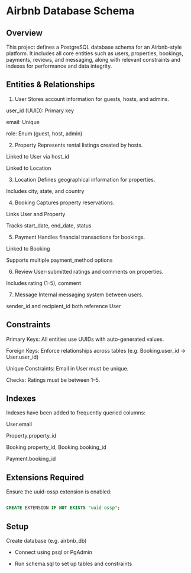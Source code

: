 # Airbnb Database Schema
## Overview
This project defines a PostgreSQL database schema for an Airbnb-style platform. It includes all core entities such as users, properties, bookings, payments, reviews, and messaging, along with relevant constraints and indexes for performance and data integrity.

## Entities & Relationships
1. User
Stores account information for guests, hosts, and admins.

user_id (UUID): Primary key

email: Unique

role: Enum (guest, host, admin)

2. Property
Represents rental listings created by hosts.

Linked to User via host_id

Linked to Location

3. Location
Defines geographical information for properties.

Includes city, state, and country

4. Booking
Captures property reservations.

Links User and Property

Tracks start_date, end_date, status

5. Payment
Handles financial transactions for bookings.

Linked to Booking

Supports multiple payment_method options

6. Review
User-submitted ratings and comments on properties.

Includes rating (1-5), comment

7. Message
Internal messaging system between users.

sender_id and recipient_id both reference User

## Constraints
Primary Keys: All entities use UUIDs with auto-generated values.

Foreign Keys: Enforce relationships across tables (e.g. Booking.user_id → User.user_id)

Unique Constraints: Email in User must be unique.

Checks: Ratings must be between 1–5.

## Indexes
Indexes have been added to frequently queried columns:

User.email

Property.property_id

Booking.property_id, Booking.booking_id

Payment.booking_id

## Extensions Required

Ensure the uuid-ossp extension is enabled:

```sql

CREATE EXTENSION IF NOT EXISTS "uuid-ossp";

```

## Setup
Create database (e.g. airbnb_db)

- Connect using psql or PgAdmin

- Run schema.sql to set up tables and constraints

